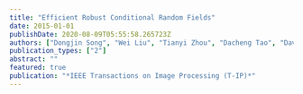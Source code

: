 ```yaml
---
title: "Efficient Robust Conditional Random Fields"
date: 2015-01-01
publishDate: 2020-08-09T05:55:58.265723Z
authors: ["Dongjin Song", "Wei Liu", "Tianyi Zhou", "Dacheng Tao", "David A. Meyer"]
publication_types: ["2"]
abstract: ""
featured: true
publication: "*IEEE Transactions on Image Processing (T-IP)*"
---
```

